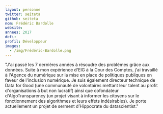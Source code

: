 ```yaml
---
layout: personne
twitter: seiteta
github: seiteta
nom: Frédéric Bardolle
website:
annees: 2017
defi: 
profil: Développeur
images:
  - /img/Frédéric-Bardolle.png
---
```


"J'ai passé les 7 dernières années à résoudre des problèmes grâce
aux données.  Suite à mon expérience d'EIG à la Cour des Comptes,
j'ai travaillé à l'Agence du numérique sur la mise en
place de politiques publiques en faveur de l'inclusion numérique. Je suis
également directeur technique de Data for Good (une communauté de
volontaires mettant leur talent au profit d'organisations à but non
lucratif) ainsi que cofondateur d'AlgoTransparency (un projet visant à
informer les citoyens sur le fonctionnement des algorithmes et leurs
effets indésirables). Je porte actuellement un projet de serment
d’Hippocrate du datascientist."
